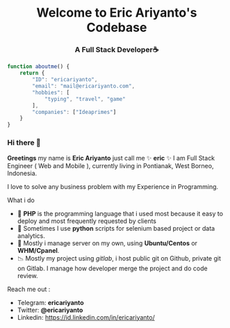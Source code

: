<h1 align="center">Welcome to Eric Ariyanto's Codebase</h1>

<h3 align="center">A Full Stack Developer☕</h3>

```javascript
function aboutme() {
    return {
        "ID": "ericariyanto",
        "email": "mail@ericariyanto.com",        
        "hobbies": [
            "typing", "travel", "game"
        ],
        "companies": ["Ideaprimes"]
    }
}
```

### Hi there 👋

**Greetings** my name is **Eric Ariyanto** just call me ✨ **eric** ✨ I am Full Stack Engineer ( Web and Mobile ),
currently living in Pontianak, West Borneo, Indonesia.

I love to solve any business problem with my Experience in Programming.

What i do

- 🐘 **PHP** is the programming language that i used most because it easy to deploy and most frequently requested by clients
- 🐍 Sometimes I use **python** scripts for selenium based project or data analytics.
- 🐧 Mostly i manage server on my own, using **Ubuntu/Centos** or **WHM/Cpanel**.
- 📉 Mostly my project using *gitlab*, i host public git on Github, private git on Gitlab. I manage how developer merge the project and do code review.

Reach me out :
  - Telegram: **ericariyanto**
  - Twitter: **@ericariyanto**  
  - Linkedin: https://id.linkedin.com/in/ericariyanto/
